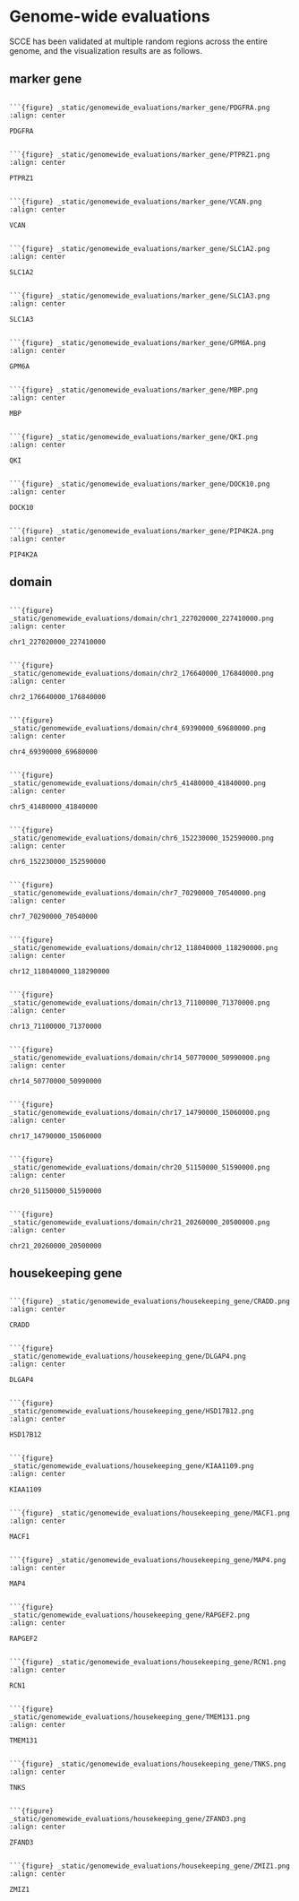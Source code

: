 # Genome-wide evaluations

SCCE has been validated at multiple random regions across the entire genome, and the visualization results are as follows.

## marker gene
```

```{figure} _static/genomewide_evaluations/marker_gene/PDGFRA.png
:align: center

PDGFRA
```
```

```{figure} _static/genomewide_evaluations/marker_gene/PTPRZ1.png
:align: center

PTPRZ1
```
```

```{figure} _static/genomewide_evaluations/marker_gene/VCAN.png
:align: center

VCAN
```
```

```{figure} _static/genomewide_evaluations/marker_gene/SLC1A2.png
:align: center

SLC1A2
```
```

```{figure} _static/genomewide_evaluations/marker_gene/SLC1A3.png
:align: center

SLC1A3
```
```

```{figure} _static/genomewide_evaluations/marker_gene/GPM6A.png
:align: center

GPM6A
```
```

```{figure} _static/genomewide_evaluations/marker_gene/MBP.png
:align: center

MBP
```
```

```{figure} _static/genomewide_evaluations/marker_gene/QKI.png
:align: center

QKI
```
```

```{figure} _static/genomewide_evaluations/marker_gene/DOCK10.png
:align: center

DOCK10
```
```

```{figure} _static/genomewide_evaluations/marker_gene/PIP4K2A.png
:align: center

PIP4K2A
```

## domain
```

```{figure} _static/genomewide_evaluations/domain/chr1_227020000_227410000.png
:align: center

chr1_227020000_227410000
```
```

```{figure} _static/genomewide_evaluations/domain/chr2_176640000_176840000.png
:align: center

chr2_176640000_176840000
```
```

```{figure} _static/genomewide_evaluations/domain/chr4_69390000_69680000.png
:align: center

chr4_69390000_69680000
```
```

```{figure} _static/genomewide_evaluations/domain/chr5_41480000_41840000.png
:align: center

chr5_41480000_41840000
```
```

```{figure} _static/genomewide_evaluations/domain/chr6_152230000_152590000.png
:align: center

chr6_152230000_152590000
```
```

```{figure} _static/genomewide_evaluations/domain/chr7_70290000_70540000.png
:align: center

chr7_70290000_70540000
```
```

```{figure} _static/genomewide_evaluations/domain/chr12_118040000_118290000.png
:align: center

chr12_118040000_118290000
```
```

```{figure} _static/genomewide_evaluations/domain/chr13_71100000_71370000.png
:align: center

chr13_71100000_71370000
```
```

```{figure} _static/genomewide_evaluations/domain/chr14_50770000_50990000.png
:align: center

chr14_50770000_50990000
```
```

```{figure} _static/genomewide_evaluations/domain/chr17_14790000_15060000.png
:align: center

chr17_14790000_15060000
```
```

```{figure} _static/genomewide_evaluations/domain/chr20_51150000_51590000.png
:align: center

chr20_51150000_51590000
```
```

```{figure} _static/genomewide_evaluations/domain/chr21_20260000_20500000.png
:align: center

chr21_20260000_20500000
```

## housekeeping gene
```

```{figure} _static/genomewide_evaluations/housekeeping_gene/CRADD.png
:align: center

CRADD
```
```

```{figure} _static/genomewide_evaluations/housekeeping_gene/DLGAP4.png
:align: center

DLGAP4
```
```

```{figure} _static/genomewide_evaluations/housekeeping_gene/HSD17B12.png
:align: center

HSD17B12
```
```

```{figure} _static/genomewide_evaluations/housekeeping_gene/KIAA1109.png
:align: center

KIAA1109
```
```

```{figure} _static/genomewide_evaluations/housekeeping_gene/MACF1.png
:align: center

MACF1
```
```

```{figure} _static/genomewide_evaluations/housekeeping_gene/MAP4.png
:align: center

MAP4
```
```

```{figure} _static/genomewide_evaluations/housekeeping_gene/RAPGEF2.png
:align: center

RAPGEF2
```
```

```{figure} _static/genomewide_evaluations/housekeeping_gene/RCN1.png
:align: center

RCN1
```
```

```{figure} _static/genomewide_evaluations/housekeeping_gene/TMEM131.png
:align: center

TMEM131
```
```

```{figure} _static/genomewide_evaluations/housekeeping_gene/TNKS.png
:align: center

TNKS
```
```

```{figure} _static/genomewide_evaluations/housekeeping_gene/ZFAND3.png
:align: center

ZFAND3
```
```

```{figure} _static/genomewide_evaluations/housekeeping_gene/ZMIZ1.png
:align: center

ZMIZ1
```
